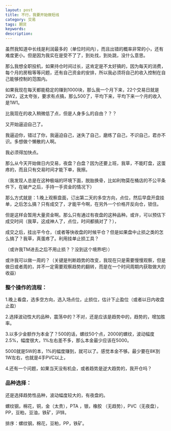 ```yaml
---
layout: post
title: 不行，我要开始做短线
category: 交易
tags: 期货
keywords: 
description: 
---
```




虽然我知道中长线是利润最多的（单位时间内），而且出错的概率非常的小，还有难度更小。但是因为我实在是受不了了，到处找，到处跳，没什么意思。

那么我想全职投机，如果持仓时间过长，这肯定是不太好搞的，因为每天的消费，每个月的房租等等问题，还有自己资金的安排，所以我必须将自己的收入控制在自己能够控制的范围内。

如果我现在每天都能稳定的赚到1000块，那么我一个月下来，22个交易日就是2W2，这太夸张，要求有点搞，那么500了，平均下来，平均下来一个月的收入是1W1。

比我现在的收入稍微低了点，但是人身多么的自由？？？

又开始逼迫自己了。

我逼迫你，错过了你，我逼迫自己，迷失了自己，磨练了自己，不识自己，君亦不识。多想做个懒散的人啊。

我必须得加快点。

那么从今天开始做日内交易，夜盘？白盘？因为还要上班，我草，不能盯盘，这蛋疼的，而且只有交易时间才能下单，我擦。

（我发现人总是在这种极端的环境下面，脱胎换骨，比如利物莫在桶店的不公平条件下，在破产之后，手持一手资金的情况下）

那么方式就是：1.晚上观察盘面，订出第二天的多空方向，点位，然后早盘开盘挂单，之后怎么搞？只有成交了，才能平今啊，在另外一个价格开反向仓，锁住。

但是这样会暂用大量资金啊。那么只有通过有夜盘的这种品种。或许，可以预估下成交时间（我草，这成神人了，点位，时间都搞对了？），

成交之后，挂出平今仓，（或者等快收盘的时候平仓？但是如果盘中止损之类的怎么搞了？我草，真蛋疼了。利用挂单止损工具？

（或许我TM进去之后不用止损？？没到这个境界吧））

或许我可以做一周的？（关键是判断趋势的改变，我现在只是需要慢慢观察，但是做日或者周的，并不一定需要观察趋势的翻转，而是在一个时间周期内获取做大的收益）

### 整个操作的流程： ###
1.晚上看盘，选多空方向，选入场点位，止损位，估计下止盈位（或者以日内收盘止盈）

2.选择波动性大的品种，震荡中的？不对，还是应该是趋势中的，趋势的，增加胜率。

3.以多少金额作为本金了？500的话，螺纹50个点，2000的螺纹，波动幅度2.5%，幅度很大，1%左右差不多，那么本金最少应该在5000。

5000就是5W的本，1%的幅度赚到，就可以了。感觉本金不够。最少要在8K到1W左右，也就是4手PVC以上，

4.还有一个问题，如果当天没有机会，或者趋势是逆大趋势的，我开仓吗？




### 品种选择： ###
还是选择趋势性品种，波动幅度较大的，有夜盘的。

螺纹钢，棉花，铜，金（太贵），PTA ，银，橡胶 （无趋势），PVC（无夜盘），PP，豆粕，豆油，铁矿，沪锌。

排序：螺纹钢，棉花，豆粕，PP，铁矿。






















